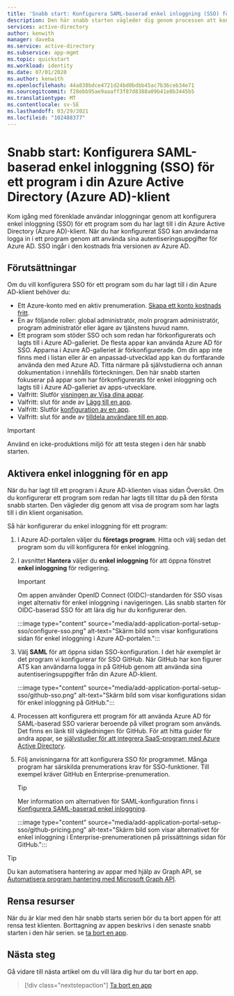 ```yaml
---
title: 'Snabb start: Konfigurera SAML-baserad enkel inloggning (SSO) för ett program i din Azure Active Directory (Azure AD)-klient'
description: Den här snabb starten vägleder dig genom processen att konfigurera SAML-baserad enkel inloggning (SSO) för ett program i din Azure Active Directory (Azure AD)-klient.
services: active-directory
author: kenwith
manager: daveba
ms.service: active-directory
ms.subservice: app-mgmt
ms.topic: quickstart
ms.workload: identity
ms.date: 07/01/2020
ms.author: kenwith
ms.openlocfilehash: 44a838bdce4721d24bd0bdbb45ac7b36ceb34e71
ms.sourcegitcommit: f28ebb95ae9aaaff3f87d8388a09b41e0b3445b5
ms.translationtype: MT
ms.contentlocale: sv-SE
ms.lasthandoff: 03/29/2021
ms.locfileid: "102488377"
---
```

# <a name="quickstart-set-up-saml-based-single-sign-on-sso-for-an-application-in-your-azure-active-directory-azure-ad-tenant"></a>Snabb start: Konfigurera SAML-baserad enkel inloggning (SSO) för ett program i din Azure Active Directory (Azure AD)-klient

Kom igång med förenklade användar inloggningar genom att konfigurera enkel inloggning (SSO) för ett program som du har lagt till i din Azure Active Directory (Azure AD)-klient. När du har konfigurerat SSO kan användarna logga in i ett program genom att använda sina autentiseringsuppgifter för Azure AD. SSO ingår i den kostnads fria versionen av Azure AD.

## <a name="prerequisites"></a>Förutsättningar

Om du vill konfigurera SSO för ett program som du har lagt till i din Azure AD-klient behöver du:

- Ett Azure-konto med en aktiv prenumeration. [Skapa ett konto kostnads fritt](https://azure.microsoft.com/free/?WT.mc_id=A261C142F).
- En av följande roller: global administratör, moln program administratör, program administratör eller ägare av tjänstens huvud namn.
- Ett program som stöder SSO och som redan har förkonfigurerats och lagts till i Azure AD-galleriet. De flesta appar kan använda Azure AD för SSO. Apparna i Azure AD-galleriet är förkonfigurerade. Om din app inte finns med i listan eller är en anpassad-utvecklad app kan du fortfarande använda den med Azure AD. Titta närmare på självstudierna och annan dokumentation i innehålls förteckningen. Den här snabb starten fokuserar på appar som har förkonfigurerats för enkel inloggning och lagts till i Azure AD-galleriet av apps-utvecklare.
- Valfritt: Slutför [visningen av Visa dina appar](view-applications-portal.md).
- Valfritt: slut för ande av [Lägg till en app](add-application-portal.md).
- Valfritt: Slutför [konfiguration av en app](add-application-portal-configure.md).
- Valfritt: slut för ande av [tilldela användare till en app](add-application-portal-assign-users.md).


>[!IMPORTANT]
>Använd en icke-produktions miljö för att testa stegen i den här snabb starten.

## <a name="enable-single-sign-on-for-an-app"></a>Aktivera enkel inloggning för en app

När du har lagt till ett program i Azure AD-klienten visas sidan Översikt. Om du konfigurerar ett program som redan har lagts till tittar du på den första snabb starten. Den vägleder dig genom att visa de program som har lagts till i din klient organisation.

Så här konfigurerar du enkel inloggning för ett program:

1. I Azure AD-portalen väljer du **företags program**. Hitta och välj sedan det program som du vill konfigurera för enkel inloggning.
1. I avsnittet **Hantera** väljer du **enkel inloggning** för att öppna fönstret **enkel inloggning** för redigering.

    > [!IMPORTANT]
    > Om appen använder OpenID Connect (OIDC)-standarden för SSO visas inget alternativ för enkel inloggning i navigeringen. Läs snabb starten för OIDC-baserad SSO för att lära dig hur du konfigurerar den.

    :::image type="content" source="media/add-application-portal-setup-sso/configure-sso.png" alt-text="Skärm bild som visar konfigurations sidan för enkel inloggning i Azure AD-portalen.":::

1. Välj **SAML** för att öppna sidan SSO-konfiguration. I det här exemplet är det program vi konfigurerar för SSO GitHub. När GitHub har kon figurer ATS kan användarna logga in på GitHub genom att använda sina autentiseringsuppgifter från din Azure AD-klient.

    :::image type="content" source="media/add-application-portal-setup-sso/github-sso.png" alt-text="Skärm bild som visar konfigurations sidan för enkel inloggning på GitHub.":::

1. Processen att konfigurera ett program för att använda Azure AD för SAML-baserad SSO varierar beroende på vilket program som används. Det finns en länk till vägledningen för GitHub. För att hitta guider för andra appar, se [självstudier för att integrera SaaS-program med Azure Active Directory](/azure/active-directory/saas-apps/).
1. Följ anvisningarna för att konfigurera SSO för programmet. Många program har särskilda prenumerations krav för SSO-funktioner. Till exempel kräver GitHub en Enterprise-prenumeration.
    > [!TIP]
    > Mer information om alternativen för SAML-konfiguration finns i [Konfigurera SAML-baserad enkel inloggning](configure-saml-single-sign-on.md).

    :::image type="content" source="media/add-application-portal-setup-sso/github-pricing.png" alt-text="Skärm bild som visar alternativet för enkel inloggning i Enterprise-prenumerationen på prissättnings sidan för GitHub.":::

> [!TIP]
> Du kan automatisera hantering av appar med hjälp av Graph API, se [Automatisera program hantering med Microsoft Graph API](/graph/application-saml-sso-configure-api).


## <a name="clean-up-resources"></a>Rensa resurser

När du är klar med den här snabb starts serien bör du ta bort appen för att rensa test klienten. Borttagning av appen beskrivs i den senaste snabb starten i den här serien. se [ta bort en app](delete-application-portal.md).

## <a name="next-steps"></a>Nästa steg

Gå vidare till nästa artikel om du vill lära dig hur du tar bort en app.
> [!div class="nextstepaction"]
> [Ta bort en app](delete-application-portal.md)
